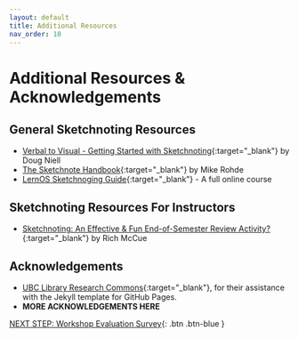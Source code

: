 ```yaml
---
layout: default
title: Additional Resources
nav_order: 10
---
```

# Additional Resources & Acknowledgements

## General Sketchnoting Resources
- [Verbal to Visual - Getting Started with Sketchnoting](https://www.verbaltovisual.com/sketchnoting/){:target="_blank"} by Doug Niell
- [The Sketchnote Handbook](https://learning-oreilly-com.ezproxy.library.uvic.ca/library/view/the-sketchnote-handbook/9780133088137/chapter-01.html){:target="_blank"} by Mike Rohde
- [LernOS Sketchnoging Guide](https://cogneon.github.io/lernos-sketchnoting/en/0300_Introduction/){:target="_blank"} - A full online course

## Sketchnoting Resources For Instructors
- [Sketchnoting: An Effective & Fun End-of-Semester Review Activity?]([https://www.verbaltovisual.com/sketchnoting/](https://richmccue.com/2023/05/19/sketchnoting-an-effective-fun-end-of-semester-review-activity/)){:target="_blank"} by Rich McCue

## Acknowledgements

- [UBC Library Research Commons](https://github.com/ubc-library-rc/){:target="_blank"}, for their assistance with the Jekyll template for GitHub Pages.
- **MORE ACKNOWLEDGEMENTS HERE**

[NEXT STEP: Workshop Evaluation Survey](workshop-survey.html){: .btn .btn-blue }

